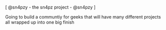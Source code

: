 [ @sn4pzy - the sn4pz project - @sn4pzy ]

Going to build a communtiy for geeks that will have many different projects
all wrapped up into one big finish

<!---
sn4pzy/sn4pzy is a ✨ special ✨ repository because its `README.md` (this file) appears on your GitHub profile.
You can click the Preview link to take a look at your changes.
--->
